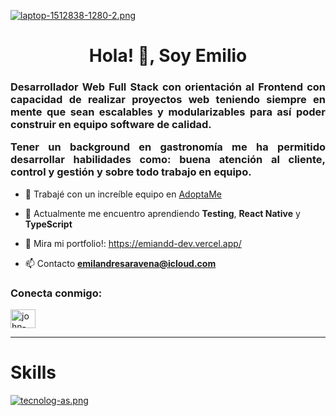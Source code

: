 [![laptop-1512838-1280-2.png](https://i.postimg.cc/4N9RwKPQ/laptop-1512838-1280-2.png)](https://postimg.cc/yksG88wD)

<h1 align="center">Hola! 👋, Soy Emilio</h1>
<h3 align="justify">Desarrollador Web Full Stack con orientación al Frontend con capacidad de realizar proyectos web teniendo siempre en mente que sean escalables y modularizables para así poder construir en equipo software de calidad.

Tener un background en gastronomía me ha permitido desarrollar habilidades como: buena atención al cliente, control y gestión y sobre todo trabajo en equipo.</h3>

- 🔭 Trabajé con un increíble equipo en [AdoptaMe](https://adoptame.vercel.app/)

- 🌱 Actualmente me encuentro aprendiendo **Testing**, **React Native** y **TypeScript**

- 🌱 Mira mi portfolio!: https://emiandd-dev.vercel.app/

- 📫 Contacto **emilandresaravena@icloud.com**

<h3 align="left">Conecta conmigo:</h3>
<p align="left">
<a href="https://linkedin.com/in/emiandd" target="blank"><img align="center" src="https://raw.githubusercontent.com/rahuldkjain/github-profile-readme-generator/master/src/images/icons/Social/linked-in-alt.svg" alt="john-arango" height="30" width="40" /></a>
</p>

---------

<h1 align="left">Skills</h1>

[![tecnolog-as.png](https://i.postimg.cc/25gZLkd6/tecnolog-as.png)](https://postimg.cc/06dQLqBR)
